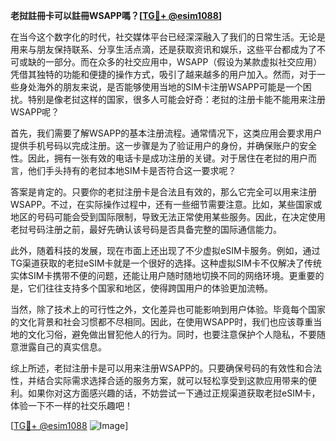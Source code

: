 **老挝註冊卡可以註冊WSAPP嗎？[[TG💪+ @esim1088](https://t.me/s/esim1088)]**

在当今这个数字化的时代，社交媒体平台已经深深融入了我们的日常生活。无论是用来与朋友保持联系、分享生活点滴，还是获取资讯和娱乐，这些平台都成为了不可或缺的一部分。而在众多的社交应用中，WSAPP（假设为某款虚拟社交应用）凭借其独特的功能和便捷的操作方式，吸引了越来越多的用户加入。然而，对于一些身处海外的朋友来说，是否能够使用当地的SIM卡注册WSAPP可能是一个困扰。特别是像老挝这样的国家，很多人可能会好奇：老挝的注册卡能不能用来注册WSAPP呢？

首先，我们需要了解WSAPP的基本注册流程。通常情况下，这类应用会要求用户提供手机号码以完成注册。这一步骤是为了验证用户的身份，并确保账户的安全性。因此，拥有一张有效的电话卡是成功注册的关键。对于居住在老挝的用户而言，他们手头持有的老挝本地SIM卡是否符合这一要求呢？

答案是肯定的。只要你的老挝注册卡是合法且有效的，那么它完全可以用来注册WSAPP。不过，在实际操作过程中，还有一些细节需要注意。比如，某些国家或地区的号码可能会受到国际限制，导致无法正常使用某些服务。因此，在决定使用老挝号码注册之前，最好先确认该号码是否具备完整的国际通信能力。

此外，随着科技的发展，现在市面上还出现了不少虚拟eSIM卡服务。例如，通过TG渠道获取的老挝eSIM卡就是一个很好的选择。这种虚拟SIM卡不仅解决了传统实体SIM卡携带不便的问题，还能让用户随时随地切换不同的网络环境。更重要的是，它们往往支持多个国家和地区，使得跨国用户的体验更加流畅。

当然，除了技术上的可行性之外，文化差异也可能影响到用户体验。毕竟每个国家的文化背景和社会习惯都不尽相同。因此，在使用WSAPP时，我们也应该尊重当地的文化习俗，避免做出冒犯他人的行为。同时，也要注意保护个人隐私，不要随意泄露自己的真实信息。

综上所述，老挝注册卡是可以用来注册WSAPP的。只要确保号码的有效性和合法性，并结合实际需求选择合适的服务方案，就可以轻松享受到这款应用带来的便利。如果你对这方面感兴趣的话，不妨尝试一下通过正规渠道获取老挝eSIM卡，体验一下不一样的社交乐趣吧！

[[TG💪+ @esim1088](https://t.me/s/esim1088) ![Image](https://i.postimg.cc/4NQfJmqS/Snipaste-2025-05-13-00-14-12.png)]